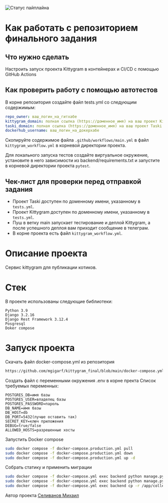 ![Статус пайплайна](https://github.com/mgigarf/kittygram_final/actions/workflows/WORKFLOW-FILE/badge.svg)

#  Как работать с репозиторием финального задания

## Что нужно сделать

Настроить запуск проекта Kittygram в контейнерах и CI/CD с помощью GitHub Actions

## Как проверить работу с помощью автотестов

В корне репозитория создайте файл tests.yml со следующим содержимым:
```yaml
repo_owner: ваш_логин_на_гитхабе
kittygram_domain: полная ссылка (https://доменное_имя) на ваш проект Kittygram
taski_domain: полная ссылка (https://доменное_имя) на ваш проект Taski
dockerhub_username: ваш_логин_на_докерхабе
```

Скопируйте содержимое файла `.github/workflows/main.yml` в файл `kittygram_workflow.yml` в корневой директории проекта.

Для локального запуска тестов создайте виртуальное окружение, установите в него зависимости из backend/requirements.txt и запустите в корневой директории проекта `pytest`.

## Чек-лист для проверки перед отправкой задания

- Проект Taski доступен по доменному имени, указанному в `tests.yml`.
- Проект Kittygram доступен по доменному имени, указанному в `tests.yml`.
- Пуш в ветку main запускает тестирование и деплой Kittygram, а после успешного деплоя вам приходит сообщение в телеграм.
- В корне проекта есть файл `kittygram_workflow.yml`.

# Описание проекта

Сервис kittygram для публикации котиков.

# Стек
В проекте использованы следующие библиотеки:

    Python 3.9
    Django 3.2.16
    Django Rest Framework 3.12.4
    Posgresql
    Doker compose

# Запуск проекта
Скачать файл docker-compose.yml из репозитория 
``` bash
https://github.com/mgigarf/kittygram_final/blob/main/docker-compose.yml
```
Создать файл с переменными окружения .env в корне пректа
Список требуемых переменных:

    POSTGRES_DB=имя базы
    POSTGRES_USER=владелец базы
    POSTGRES_PASSWORD=пароль
    DB_NAME=имя базы
    DB_HOST=db
    DB_PORT=5432(лучше оставить так)
    SECRET_KEY=ключ приложения
    DEBUG=true/false
    ALLOWED_HOSTS=разрешенные хосты

Запустить Docker compose 
``` bash
sudo docker compose -f docker-compose.production.yml pull
sudo docker compose -f docker-compose.production.yml down
sudo docker compose -f docker-compose.production.yml up -d
```

Собрать статику и применить миграции
``` bash
sudo docker compose -f docker-compose.yml exec backend python manage.py migrate
sudo docker compose -f docker-compose.yml exec backend python manage.py collectstatic
sudo docker compose -f docker-compose.yml exec backend cp -r /app/collected_static/. /backend_static/static/ 
```

Автор проекта 
[Селиванов Михаил](https://github.com/mgigarf)